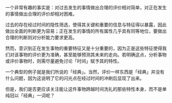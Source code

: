 一个非常有趣的事实是：对过去发生的事情做出合理的评价相对简单，对正在发生的事情做出合理的评价却相对困难。

过去的存在经过时间的隐性筛选，使得其关键和重要的信息与特征得以暴露，因此做出全面的判断更为容易；正在发生的事情的所有属性几乎具有同等地位，要做出合理的判断则对分析能力要求更高。

然而，意识到正在发生事物的重要特征又是十分重要的，因为正是这些特征使得我们对该事物的评价更为准确，甚至能够预测其未来的走向。若明确这点，分析事物或评价事物时，则需尽量避免讨论「时间」赋予其的特性。

一个典型的例子就是我们所说的「经典」。当然，评价一样东西是「经典」并没有什么问题，因为这说明了它的闪光点在经过时间的冲刷后显现了出来。

但是，我们是否更应该关注能让这件事物跨越时间洗礼的那些特性本身，而不是单纯冠以「经典」一词呢？



